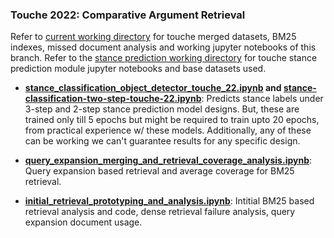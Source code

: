 ### Touche 2022: Comparative Argument Retrieval

Refer to [current working directory](https://drive.google.com/drive/folders/1RHJvnsI22y48zITfO5vhyqV_N56JAETA?usp=sharing) for touche merged datasets, BM25 indexes, missed document analysis and working jupyter notebooks of this branch. Refer to the [stance prediction working directory]() for touche stance prediction module jupyter notebooks and base datasets used.

* __[stance_classification_object_detector_touche_22.ipynb](stance_classification_object_detector_touche_22.ipynb) and [stance-classification-two-step-touche-22.ipynb](stance-classification-two-step-touche-22.ipynb)__: Predicts stance labels under 3-step and 2-step stance prediction model designs. But, these are trained only till 5 epochs but might be required to train upto 20 epochs, from practical experience w/ these models. Additionally, any of these can be working we can't guarantee results for any specific design.

* __[query_expansion_merging_and_retrieval_coverage_analysis.ipynb](query_expansion_merging_and_retrieval_coverage_analysis.ipynb)__: Query expansion based retrieval and average coverage for BM25 retrieval.

* __[initial_retrieval_prototyping_and_analysis.ipynb](initial_retrieval_prototyping_and_analysis.ipynb)__: Intitial BM25 based retrieval analysis and code, dense retrieval failure analysis, query expansion document usage.
